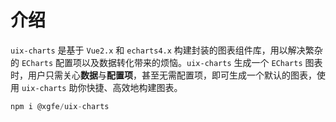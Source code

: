 # 介绍

`uix-charts` 是基于 `Vue2.x` 和 `echarts4.x` 构建封装的图表组件库，用以解决繁杂的 `ECharts` 配置项以及数据转化带来的烦恼。`uix-charts` 生成一个 `ECharts` 图表时，用户只需关心**数据**与**配置项**，甚至无需配置项，即可生成一个默认的图表，使用 `uix-charts` 助你快捷、高效地构建图表。

```JavaScript
npm i @xgfe/uix-charts
```

<div class="code">
	<vuep :template="tooltip"></vuep>
</div>

<script>
const tooltip =  `
<template>
  <div>test</div>
</template>
<script>
module.exports = {
  data () {
    return {
      chartData: {
        title: '预算使用情况饼线图',
        type: 'line',
        columns: ['date', 'budget'],
        rows: [
          { 'date': '2020-01-01', 'budget': 1393, 'percent': 440 },
          { 'date': '2020-01-02', 'budget': 353, 'percent': 330  },
          { 'date': '2020-01-03', 'budget': 530, 'percent': 230  },
          { 'date': '2020-01-04', 'budget': 1530, 'percent': 103  },
          { 'date': '2020-01-05', 'budget': 230, 'percent': 630  },
          { 'date': '2020-01-06', 'budget': 253, 'percent': 900  },
          { 'date': '2020-01-07', 'budget': 753, 'percent': 109  }
        ],
        legendType: 2,
        tooltip: {
            backgroundColor: 'green'
        }
      }
    }
  }
}
<\/script>
`;
export default {
	data: () => ({
        tooltip
	})
}
</script>
